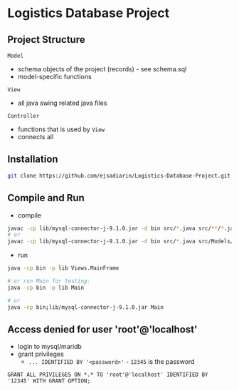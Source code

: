 # Logistics Database Project

## Project Structure

`Model`
- schema objects of the project (records) - see schema.sql
- model-specific functions

`View`
- all java swing related java files

`Controller`
- functions that is used by `View`
- connects all

## Installation

```bash
git clone https://github.com/ejsadiarin/Logistics-Database-Project.git
```

## Compile and Run

- compile
```bash
javac -cp lib/mysql-connector-j-9.1.0.jar -d bin src/*.java src/**/*.java
# or
javac -cp lib/mysql-connector-j-9.1.0.jar -d bin src/*.java src/Models/*.java src/Views/*.java src/Controllers/*.java src/Database/*.java src/Services/*.java
```

- run
```bash
java -cp bin -p lib Views.MainFrame

# or run Main for testing: 
java -cp bin -p lib Main

# or 
java -cp bin;lib/mysql-connector-j-9.1.0.jar Main
```

## Access denied for user 'root'@'localhost' 

- login to mysql/maridb
- grant privileges
    - `... IDENTIFIED BY '<password>'` - `12345` is the password

```mysql
GRANT ALL PRIVILEGES ON *.* TO 'root'@'localhost' IDENTIFIED BY '12345' WITH GRANT OPTION;
```
